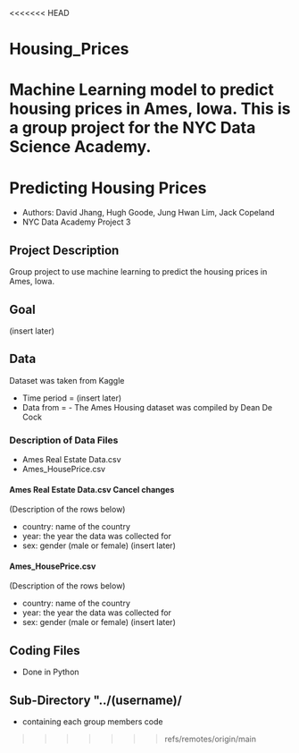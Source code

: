 <<<<<<< HEAD
# Housing_Prices
Machine Learning model to predict housing prices in Ames, Iowa. This is a group project for the NYC Data Science Academy. 
=======
# Predicting Housing Prices 
- Authors: David Jhang, Hugh Goode, Jung Hwan Lim, Jack Copeland
- NYC Data Academy Project 3

## Project Description
Group project to use machine learning to predict the housing prices in Ames, Iowa.

## Goal
(insert later)
  
## Data
Dataset was taken from Kaggle
- Time period = (insert later)
- Data from = - The Ames Housing dataset was compiled by Dean De Cock

### Description of Data Files
- Ames Real Estate Data.csv
- Ames_HousePrice.csv

#### Ames Real Estate Data.csv Cancel changes
(Description of the rows below)

- country: name of the country
- year: the year the data was collected for
- sex: gender (male or female)
(insert later)
  
 #### Ames_HousePrice.csv
(Description of the rows below)

- country: name of the country
- year: the year the data was collected for
- sex: gender (male or female)
(insert later)

## Coding Files
- Done in Python
  
## Sub-Directory "../(username)/
- containing each group members code
>>>>>>> refs/remotes/origin/main
